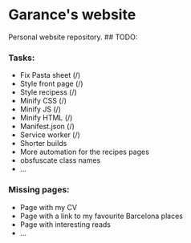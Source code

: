 # Garance's website

Personal website repository. 
## TODO: 
### Tasks: 
* Fix Pasta sheet (/)
* Style front page (/)
* Style recipess (/)
* Minify CSS (/)
* Minify JS (/)
* Minify HTML (/)
* Manifest.json (/)
* Service worker (/)
* Shorter builds
* More automation for the recipes pages
* obsfuscate class names
* ...

### Missing pages: 
* Page with my CV
* Page with a link to my favourite Barcelona places
* Page with interesting reads
* ...